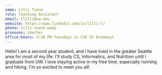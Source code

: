 ```yaml
---
name: Lilli Toone
role: Teaching Assistant
email: tlilli@uw.edu
website: https://www.linkedin.com/in/lilli-t/
photo: lilli-toone.webp
pronouns: she/her
office-hours: 3:30 PM Tuesdays in CSE 5F Breakout
---
```


Hello! I am a second year student, and I have lived in the greater Seattle area for most of my life. I'll study CS, Informatics, and Nutrition until I graduate from UW. I love staying active in my free time, especially running and hiking. I'm so excited to meet you all!
